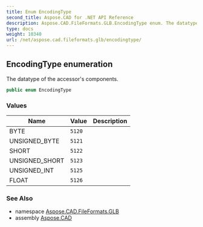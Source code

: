 ```yaml
---
title: Enum EncodingType
second_title: Aspose.CAD for .NET API Reference
description: Aspose.CAD.FileFormats.GLB.EncodingType enum. The datatype of the accessors components
type: docs
weight: 10340
url: /net/aspose.cad.fileformats.glb/encodingtype/
---
```

## EncodingType enumeration

The datatype of the accessor's components.

```csharp
public enum EncodingType
```

### Values

| Name | Value | Description |
| --- | --- | --- |
| BYTE | `5120` |  |
| UNSIGNED_BYTE | `5121` |  |
| SHORT | `5122` |  |
| UNSIGNED_SHORT | `5123` |  |
| UNSIGNED_INT | `5125` |  |
| FLOAT | `5126` |  |

### See Also

* namespace [Aspose.CAD.FileFormats.GLB](../../aspose.cad.fileformats.glb/)
* assembly [Aspose.CAD](../../)


